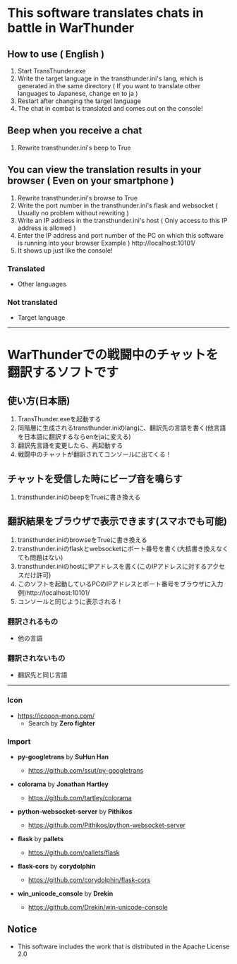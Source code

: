 # This software translates chats in battle in WarThunder  
## How to use ( English )  
1. Start TransThunder.exe
2. Write the target language in the transthunder.ini's lang, which is generated in the same directory ( If you want to translate other languages to Japanese, change en to ja )
3. Restart after changing the target language
4. The chat in combat is translated and comes out on the console!

## Beep when you receive a chat
1. Rewrite transthunder.ini's beep to True

## You can view the translation results in your browser ( Even on your smartphone )
1. Rewrite transthunder.ini's browse to True
2. Write the port number in the transthunder.ini's flask and websocket ( Usually no problem without rewriting )
3. Write an IP address in the transthunder.ini's host ( Only access to this IP address is allowed )
4. Enter the IP address and port number of the PC on which this software is running into your browser
    Example ) http://localhost:10101/
5. It shows up just like the console!

### Translated
- Other languages

### Not translated
- Target language

---
# WarThunderでの戦闘中のチャットを翻訳するソフトです  
## 使い方(日本語)
1. TransThunder.exeを起動する
2. 同階層に生成されるtransthunder.iniのlangに、翻訳先の言語を書く(他言語を日本語に翻訳するならenをjaに変える)
3. 翻訳先言語を変更したら、再起動する
4. 戦闘中のチャットが翻訳されてコンソールに出てくる！

## チャットを受信した時にビープ音を鳴らす
1. transthunder.iniのbeepをTrueに書き換える

## 翻訳結果をブラウザで表示できます(スマホでも可能)
1. transthunder.iniのbrowseをTrueに書き換える
2. transthunder.iniのflaskとwebsocketにポート番号を書く(大抵書き換えなくても問題はない)
3. transthunder.iniのhostにIPアドレスを書く(このIPアドレスに対するアクセスだけ許可)
4. このソフトを起動しているPCのIPアドレスとポート番号をブラウザに入力
    例)http://localhost:10101/
5. コンソールと同じように表示される！

### 翻訳されるもの
- 他の言語

### 翻訳されないもの
- 翻訳先と同じ言語

---
### Icon
- https://icooon-mono.com/
  - Search by **Zero fighter**

### Import
- **py-googletrans** by **SuHun Han**
  - https://github.com/ssut/py-googletrans

- **colorama** by **Jonathan Hartley**
  - https://github.com/tartley/colorama

- **python-websocket-server** by **Pithikos**
  - https://github.com/Pithikos/python-websocket-server

- **flask** by **pallets**
  - https://github.com/pallets/flask

- **flask-cors** by **corydolphin**
  - https://github.com/corydolphin/flask-cors

- **win_unicode_console** by **Drekin**
  - https://github.com/Drekin/win-unicode-console


## Notice
- This software includes the work that is distributed in the Apache License 2.0
